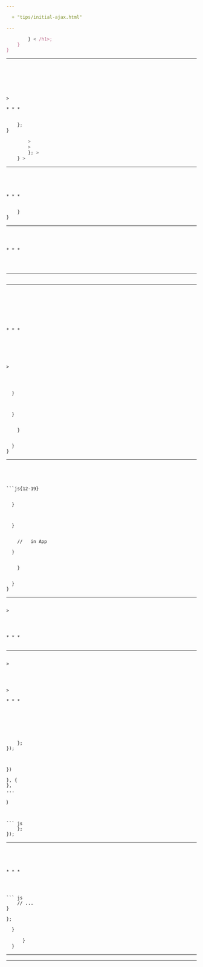 ```yaml
---

  + "tips/initial-ajax.html"

---
```





``` js
        } < /h1>;
    }
}
```



>






>
>




>
>














* * *





```






>

* * *


```






``` js
    };
}
```



>
>
>

``` js
        >
        >
        }; >
    } >
```

>
>
>

* * *


```




* * *


```



``` js
    }
}
```



>

* * *


```



* * *




```







* * *


``` js
```









* * *


```







* * *






>


```


```js{7-10, 13-16}


  }



  }


    }


  }
}

``` 

>

* * *


```




```js{12-19}


  }



  }


    //   in App

  }


    }


  }
}

``` 




>

* * *




```

>




* * *


```

>

>
>
>




* * *


```

>




>

* * *





```






```


    };
});
```




```


})
```


    }, {
    },
    ...
)
```


``` js
    };
});
```



* * *


```




* * *




``` js
    // ...
}

};
```


``` js
  }
```


``` js
      }
  }
```

* * *



* * *









